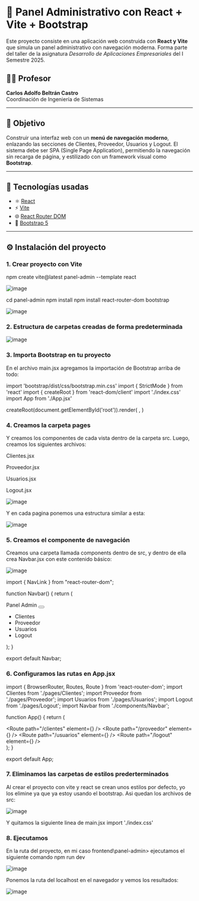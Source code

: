 # 🧭 Panel Administrativo con React + Vite + Bootstrap

Este proyecto consiste en una aplicación web construida con **React y Vite** que simula un panel administrativo con navegación moderna. Forma parte del taller de la asignatura _Desarrollo de Aplicaciones Empresariales_ del I Semestre 2025.

## 👨‍🏫 Profesor

**Carlos Adolfo Beltrán Castro**  
Coordinación de Ingeniería de Sistemas

---

## 🎯 Objetivo

Construir una interfaz web con un **menú de navegación moderno**, enlazando las secciones de Clientes, Proveedor, Usuarios y Logout. El sistema debe ser SPA (Single Page Application), permitiendo la navegación sin recarga de página, y estilizado con un framework visual como **Bootstrap**.

---

## 🧱 Tecnologías usadas

- ⚛️ [React](https://reactjs.org/)
- ⚡ [Vite](https://vitejs.dev/)
- 🌐 [React Router DOM](https://reactrouter.com/)
- 🎨 [Bootstrap 5](https://getbootstrap.com/)

---

## ⚙️ Instalación del proyecto

### 1. Crear proyecto con Vite


npm create vite@latest panel-admin --template react

![image](https://github.com/user-attachments/assets/a2d22ed0-3a4d-4039-8703-2f912c12b9e9)

cd panel-admin
npm install
npm install react-router-dom bootstrap


![image](https://github.com/user-attachments/assets/03b8d2dc-4803-4090-840a-fccf996efd66)


### 2. Estructura de carpetas creadas de forma predeterminada

![image](https://github.com/user-attachments/assets/ccd081bf-9143-4359-b22e-531e3a1f2975)

### 3. Importa Bootstrap en tu proyecto

En el archivo main.jsx agregamos la importación de Bootstrap arriba de todo:

import 'bootstrap/dist/css/bootstrap.min.css'
import { StrictMode } from 'react'
import { createRoot } from 'react-dom/client'
import './index.css'
import App from './App.jsx'

createRoot(document.getElementById('root')).render(
  <StrictMode>
    <App />
  </StrictMode>,
)

### 4. Creamos la carpeta pages
Y creamos los componentes de cada vista dentro de la carpeta src.
Luego, creamos los siguientes archivos:

Clientes.jsx

Proveedor.jsx

Usuarios.jsx

Logout.jsx

![image](https://github.com/user-attachments/assets/5732bfe2-fe64-4d13-bf48-2ec1db7a1395)

Y en cada pagina ponemos una estructura similar a esta:

![image](https://github.com/user-attachments/assets/fe34cf37-eb91-472c-931b-7e2173723885)


### 5. Creamos el componente de navegación

Creamos una carpeta llamada components dentro de src, y dentro de ella crea Navbar.jsx con este contenido básico:

![image](https://github.com/user-attachments/assets/79ac0718-e0d9-4dc8-a715-eb84ff8f89c9)

import { NavLink } from "react-router-dom";

function Navbar() {
  return (
    <nav className="navbar navbar-expand-lg navbar-dark bg-dark">
      <div className="container-fluid">
        <span className="navbar-brand">Panel Admin</span>
        <button
          className="navbar-toggler"
          type="button"
          data-bs-toggle="collapse"
          data-bs-target="#navbarNav"
        >
          <span className="navbar-toggler-icon"></span>
        </button>
        <div className="collapse navbar-collapse" id="navbarNav">
          <ul className="navbar-nav">
            <li className="nav-item">
              <NavLink to="/clientes" className="nav-link">Clientes</NavLink>
            </li>
            <li className="nav-item">
              <NavLink to="/proveedor" className="nav-link">Proveedor</NavLink>
            </li>
            <li className="nav-item">
              <NavLink to="/usuarios" className="nav-link">Usuarios</NavLink>
            </li>
            <li className="nav-item">
              <NavLink to="/logout" className="nav-link">Logout</NavLink>
            </li>
          </ul>
        </div>
      </div>
    </nav>
  );
}

export default Navbar;


### 6. Configuramos las rutas en App.jsx

import { BrowserRouter, Routes, Route } from 'react-router-dom';
import Clientes from './pages/Clientes';
import Proveedor from './pages/Proveedor';
import Usuarios from './pages/Usuarios';
import Logout from './pages/Logout';
import Navbar from './components/Navbar';

function App() {
  return (
    <BrowserRouter>
      <Navbar />
      <div className="container mt-4">
        <Routes>
          <Route path="/clientes" element={<Clientes />} />
          <Route path="/proveedor" element={<Proveedor />} />
          <Route path="/usuarios" element={<Usuarios />} />
          <Route path="/logout" element={<Logout />} />
        </Routes>
      </div>
    </BrowserRouter>
  );
}

export default App;


### 7. Eliminamos las carpetas de estilos prederterminados
Al crear el proyecto con vite y react se crean unos estilos por defecto, yo los elimine ya que ya estoy usando el bootstrap.
Asi quedan los archivos de src:

![image](https://github.com/user-attachments/assets/988b312f-034c-4ebf-824b-29df2e6f3d9e)

Y quitamos la siguiente linea de main.jsx
import './index.css'

### 8. Ejecutamos
En la ruta del proyecto, en mi caso frontend\panel-admin> ejecutamos el siguiente comando npm run dev

![image](https://github.com/user-attachments/assets/021f9356-58f1-485f-9319-3ecbf5a957bb)

Ponemos la ruta del localhost en el navegador y vemos los resultados:


![image](https://github.com/user-attachments/assets/dc95e62f-4843-4a0f-a133-6b2640003f00)




